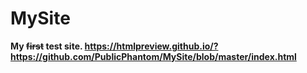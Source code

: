 # MySite
**My ~~first~~ test site. https://htmlpreview.github.io/?https://github.com/PublicPhantom/MySite/blob/master/index.html**
